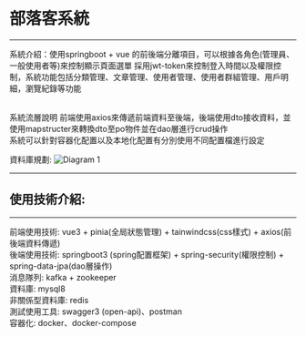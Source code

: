 # 部落客系統

<hr>
系統介紹：使用springboot + vue 的前後端分離項目，可以根據各角色(管理員、一般使用者等)來控制顯示頁面選單
採用jwt-token來控制登入時間以及權限控制，系統功能包括分類管理、文章管理、使用者管理、使用者群組管理、用戶明細，瀏覽紀錄等功能<br><br>

系統流層說明
前端使用axios來傳遞前端資料至後端，後端使用dto接收資料，並使用mapstructer來轉換dto至po物件並在dao層進行crud操作<br>
系統可以針對容器化配置以及本地化配置有分別使用不同配置檔進行設定

資料庫規劃:
![Diagram 1](https://github.com/yaiiow159/Blog_app/assets/39752246/d73d894b-28b6-4dd0-9bc1-437d94935b34)

---------------------------------------------------------------------------------------------------------------------
## 使用技術介紹:
<hr>

前端使用技術: vue3 + pinia(全局狀態管理) + tainwindcss(css樣式) + axios(前後端資料傳遞) <br>
後端使用技術: springboot3 (spring配置框架) + spring-security(權限控制) + spring-data-jpa(dao層操作) <br>
消息隊列: kafka + zookeeper <br>
資料庫: mysql8 <br>
非關係型資料庫: redis <br>
測試使用工具: swagger3 (open-api)、postman <br>
容器化: docker、docker-compose <br>


